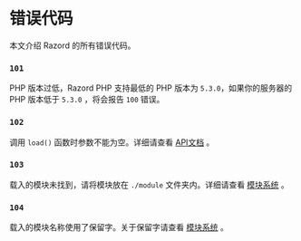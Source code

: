 # 错误代码

本文介绍 Razord 的所有错误代码。

### `101`

PHP 版本过低，Razord PHP 支持最低的 PHP 版本为 `5.3.0`，如果你的服务器的 PHP 版本低于 `5.3.0` ，将会报告 `100` 错误。

### `102`

调用 `load()` 函数时参数不能为空。详细请查看 [API文档](apis.md) 。

### `103`

载入的模块未找到，请将模块放在 `./module` 文件夹内。详细请查看 [模块系统](module.md) 。

### `104`

载入的模块名称使用了保留字。关于保留字请查看 [模块系统](module.md) 。
